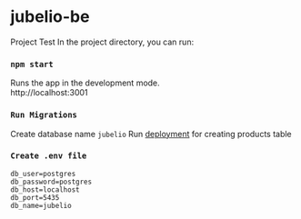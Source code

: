 # jubelio-be
Project Test
In the project directory, you can run:

### `npm start`

Runs the app in the development mode.\
http://localhost:3001

### `Run Migrations`
Create database name `jubelio`
Run [deployment]([https://facebook.github.io/create-react-app/docs/deployment](https://github.com/Firmansyah27/jubelio-be/blob/master/migrations/001_create_products_table.sql)) for creating products table


### `Create .env file`
```
db_user=postgres
db_password=postgres
db_host=localhost
db_port=5435
db_name=jubelio
```
